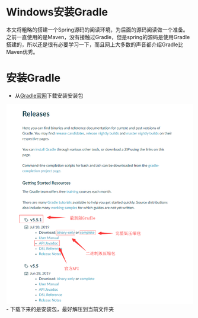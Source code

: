 # Windows安装Gradle
本文将粗略的搭建一个Spring源码的阅读环境，为后面的源码阅读做一个准备。之前一直使用的是Maven，没有接触过Gradle，但是spring的源码是使用Gradle搭建的，所以还是很有必要学习一下，而且网上大多数的声音都介绍Gradle比Maven优秀。
# 安装Gradle
- 从[Gradle官网](https://gradle.org/releases/)下载安装安装包
<img src="https://github.com/Marcos-Lay/Hello-JAVA/blob/master/Docs/Project_Construction_Tools/Gradle/InstallPng.png">
- 下载下来的是安装包，最好解压到当前文件夹
